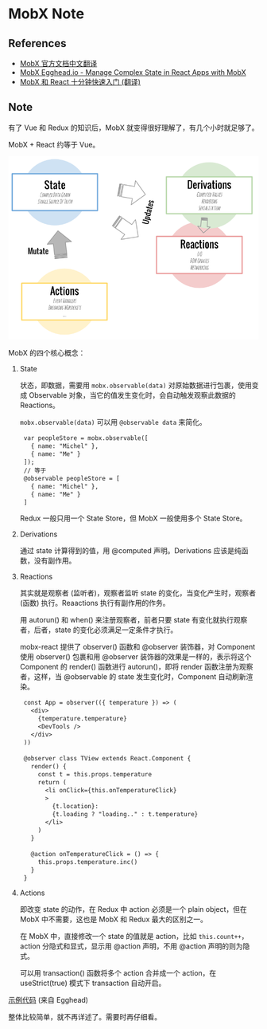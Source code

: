 # MobX Note

## References

- [MobX 官方文档中文翻译](http://cn.mobx.js.org/)
- [MobX Egghead.io - Manage Complex State in React Apps with MobX](https://egghead.io/courses/manage-complex-state-in-react-apps-with-mobx)
- [MobX 和 React 十分钟快速入门 (翻译)](http://www.zcfy.cc/article/mobx-ten-minute-introduction-to-mobx-and-react-4306.html)

## Note

有了 Vue 和 Redux 的知识后，MobX 就变得很好理解了，有几个小时就足够了。

MobX + React 约等于 Vue。

![](../art/mobx.png)

MobX 的四个核心概念：

1. State

   状态，即数据，需要用 `mobx.observable(data)` 对原始数据进行包裹，使用变成 Observable 对象，当它的值发生变化时，会自动触发观察此数据的 Reactions。

   `mobx.observable(data)` 可以用 `@observable data` 来简化。

        var peopleStore = mobx.observable([
          { name: "Michel" },
          { name: "Me" }
        ]);
        // 等于
        @observable peopleStore = [
          { name: "Michel" },
          { name: "Me" }
        ]

   Redux 一般只用一个 State Store，但 MobX 一般使用多个 State Store。

1. Derivations

   通过 state 计算得到的值，用 @computed 声明。Derivations 应该是纯函数，没有副作用。

1. Reactions

   其实就是观察者 (监听者)，观察者监听 state 的变化，当变化产生时，观察者 (函数) 执行。Reaactions 执行有副作用的作务。

   用 autorun() 和 when() 来注册观察者，前者只要 state 有变化就执行观察者，后者，state 的变化必须满足一定条件才执行。

   mobx-react 提供了 observer() 函数和 @observer 装饰器，对 Component 使用 observer() 包裹和用 @observer 装饰器的效果是一样的，表示将这个 Component 的 render() 函数进行 autorun()，即将 render 函数注册为观察者，这样，当 @observable 的 state 发生变化时，Component 自动刷新渲染。

        const App = observer(({ temperature }) => (
          <div>
            {temperature.temperature}
            <DevTools />
          </div>
        ))

        @observer class TView extends React.Component {
          render() {
            const t = this.props.temperature
            return (
              <li onClick={this.onTemperatureClick}
              >
                {t.location}:
                {t.loading ? "loading.." : t.temperature}
              </li>
            )
          }

          @action onTemperatureClick = () => {
            this.props.temperature.inc()
          }
        }

1. Actions

   即改变 state 的动作，在 Redux 中 action 必须是一个 plain object，但在 MobX 中不需要，这也是 MobX 和 Redux 最大的区别之一。

   在 MobX 中，直接修改一个 state 的值就是 action，比如 `this.count++`，action 分隐式和显式，显示用 @action 声明，不用 @action 声明的则为隐式。

   可以用 transaction() 函数将多个 action 合并成一个 action，在 useStrict(true) 模式下 transaction 自动开启。

[示例代码](../codes/mobx-egghead/index.jsx) (来自 Egghead)

整体比较简单，就不再详述了。需要时再仔细看。
